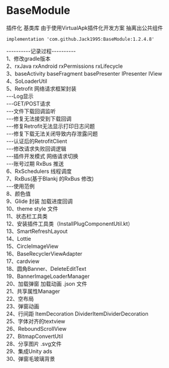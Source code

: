 # BaseModule
插件化 基类库
由于使用VirtualApk插件化开发方案 抽离出公共组件</br>

```
implementation 'com.github.Jack1995:BaseModule:1.2.4.8'
```

----------记录过程----------</br>
1、修改gradle版本</br>
2、rxJava rxAndroid rxPermissions rxLifecycle</br>
3、baseActivity baseFragment basePresenter IPresenter  IView</br>
4、SoLoaderUtil</br>
5、Retrofit 网络请求框架封装</br>
---Log显示</br>
---GET/POST请求</br>
---文件下载回调监听</br>
---修复无法接受到下载回调</br>
---修复Retrofit无法显示打印日志问题</br>
---修复下载无法关闭导致内存泄露问题</br>
---认证后的RetrofitClient</br>
---修改请求失败回调逻辑</br>
---插件开发模式 网络请求切换</br>
---账号过期 RxBus 推送</br>
6、RxSchedulers 线程调度</br>
7、RxBus(基于Blankj 的RxBus 修改)</br>
---使用范例</br>
8、颜色值</br>
9、Glide 封装 加载进度回调</br>
10、theme style 文件</br>
11、状态栏工具类</br>
12、安装插件工具类（InstallPlugComponentUtil.kt）</br>
13、SmartRefreshLayout</br>
14、Lottie</br>
15、CircleImageView</br>
16、BaseRecyclerViewAdapter</br>
17、cardview</br>
18、圆角Banner、DeleteEditText</br>
19、BannerImageLoaderManager</br>
20、加载弹窗 加载动画 .json 文件</br>
21、共享属性Manager</br>
22、空布局</br>
23、弹窗动画</br>
24、行间距 ItemDecoration DividerItemDividerDecoration</br>
25、字体对齐的textview</br>
26、ReboundScrollView</br>
27、BitmapConvertUtil</br>
28、分享图片 .svg文件</br>
29、集成Unity ads</br>
30、弹窗毛玻璃背景</br>
